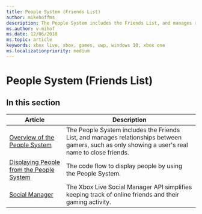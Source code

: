 ```yaml
---
title: People System (Friends List)
author: mikehoffms
description: The People System includes the Friends List, and manages relationships between gamers, such as only showing a user's real name to close friends.
ms.author: v-mihof
ms.date: 12/06/2018
ms.topic: article
keywords: xbox live, xbox, games, uwp, windows 10, xbox one
ms.localizationpriority: medium
---
```


# People System (Friends List)


## In this section

| Article | Description |
|---------|-------------|
| [Overview of the People System](xbox-live-people-system.md) | The People System includes the Friends List, and manages relationships between gamers, such as only showing a user's real name to close friends. |
| [Displaying People from the People System](displaying-people-from-the-people-system.md) | The code flow to display people by using the People System. |
| [Social Manager](../the-social-manager.md) | The Xbox Live Social Manager API simplifies keeping track of online friends and their gaming activity. |
